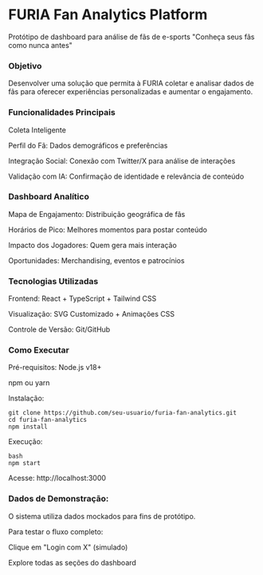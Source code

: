# FURIA Fan Analytics Platform
Protótipo de dashboard para análise de fãs de e-sports
"Conheça seus fãs como nunca antes"

### Objetivo
Desenvolver uma solução que permita à FURIA coletar e analisar dados de fãs para oferecer experiências personalizadas e aumentar o engajamento.

### Funcionalidades Principais
Coleta Inteligente

Perfil do Fã: Dados demográficos e preferências

Integração Social: Conexão com Twitter/X para análise de interações

Validação com IA: Confirmação de identidade e relevância de conteúdo

### Dashboard Analítico
Mapa de Engajamento: Distribuição geográfica de fãs

Horários de Pico: Melhores momentos para postar conteúdo

Impacto dos Jogadores: Quem gera mais interação

Oportunidades: Merchandising, eventos e patrocínios

### Tecnologias Utilizadas
Frontend: React + TypeScript + Tailwind CSS

Visualização: SVG Customizado + Animações CSS

Controle de Versão: Git/GitHub

### Como Executar
Pré-requisitos:
Node.js v18+

npm ou yarn

Instalação:
```
git clone https://github.com/seu-usuario/furia-fan-analytics.git
cd furia-fan-analytics
npm install
```

Execução:
```
bash
npm start
```
Acesse: http://localhost:3000

### Dados de Demonstração:
O sistema utiliza dados mockados para fins de protótipo.

Para testar o fluxo completo:

Clique em "Login com X" (simulado)

Explore todas as seções do dashboard
